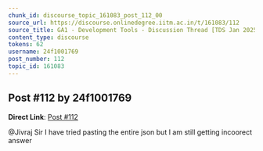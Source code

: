 ```yaml
---
chunk_id: discourse_topic_161083_post_112_00
source_url: https://discourse.onlinedegree.iitm.ac.in/t/161083/112
source_title: GA1 - Development Tools - Discussion Thread [TDS Jan 2025]
content_type: discourse
tokens: 62
username: 24f1001769
post_number: 112
topic_id: 161083
---
```


## Post #112 by 24f1001769

**Direct Link**: [Post #112](https://discourse.onlinedegree.iitm.ac.in/t/161083/112)

@Jivraj Sir I have tried pasting the entire json but I am still getting incoorect answer
